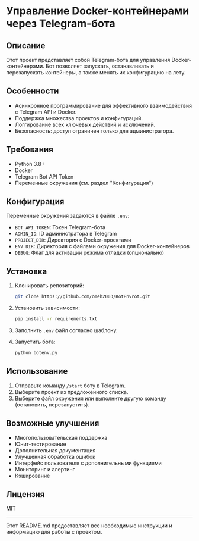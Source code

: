 # Управление Docker-контейнерами через Telegram-бота

## Описание

Этот проект представляет собой Telegram-бота для управления Docker-контейнерами. Бот позволяет запускать, останавливать и перезапускать контейнеры, а также менять их конфигурацию на лету.

## Особенности

- Асинхронное программирование для эффективного взаимодействия с Telegram API и Docker.
- Поддержка множества проектов и конфигураций.
- Логгирование всех ключевых действий и исключений.
- Безопасность: доступ ограничен только для администратора.

## Требования

- Python 3.8+
- Docker
- Telegram Bot API Token
- Переменные окружения (см. раздел "Конфигурация")

## Конфигурация

Переменные окружения задаются в файле `.env`:

- `BOT_API_TOKEN`: Токен Telegram-бота
- `ADMIN_ID`: ID администратора в Telegram
- `PROJECT_DIR`: Директория с Docker-проектами
- `ENV_DIR`: Директория с файлами окружения для Docker-контейнеров
- `DEBUG`: Флаг для активации режима отладки (опционально)

## Установка

1. Клонировать репозиторий:

    ```bash
    git clone https://github.com/omeh2003/BotEnvrot.git
    ```

2. Установить зависимости:

    ```bash
    pip install -r requirements.txt
    ```

3. Заполнить `.env` файл согласно шаблону.

4. Запустить бота:

    ```bash
    python botenv.py
    ```

## Использование

1. Отправьте команду `/start` боту в Telegram.
2. Выберите проект из предложенного списка.
3. Выберите файл окружения или выполните другую команду (остановить, перезапустить).

## Возможные улучшения

- Многопользовательская поддержка
- Юнит-тестирование
- Дополнительная документация
- Улучшенная обработка ошибок
- Интерфейс пользователя с дополнительными функциями
- Мониторинг и алертинг
- Кэширование

## Лицензия

MIT

---

Этот README.md предоставляет все необходимые инструкции и информацию для работы с проектом.